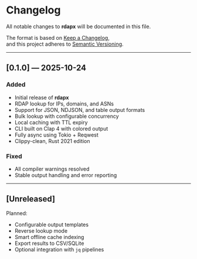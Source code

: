 # Changelog

All notable changes to **rdapx** will be documented in this file.

The format is based on [Keep a Changelog](https://keepachangelog.com/en/1.1.0/),  
and this project adheres to [Semantic Versioning](https://semver.org/).

---

## [0.1.0] — 2025-10-24

### Added
- Initial release of **rdapx**
- RDAP lookup for IPs, domains, and ASNs
- Support for JSON, NDJSON, and table output formats
- Bulk lookup with configurable concurrency
- Local caching with TTL expiry
- CLI built on Clap 4 with colored output
- Fully async using Tokio + Reqwest
- Clippy-clean, Rust 2021 edition

### Fixed
- All compiler warnings resolved
- Stable output handling and error reporting

---

## [Unreleased]

Planned:
- Configurable output templates
- Reverse lookup mode
- Smart offline cache indexing
- Export results to CSV/SQLite
- Optional integration with `jq` pipelines

